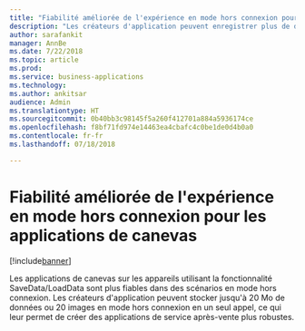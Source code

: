 ```yaml
---
title: "Fiabilité améliorée de l'expérience en mode hors connexion pour les applications de canevas"
description: "Les créateurs d'application peuvent enregistrer plus de données sur les clients mobiles pour le support hors connexion"
author: sarafankit
manager: AnnBe
ms.date: 7/22/2018
ms.topic: article
ms.prod: 
ms.service: business-applications
ms.technology: 
ms.author: ankitsar
audience: Admin
ms.translationtype: HT
ms.sourcegitcommit: 0b40bb3c98145f5a260f412701a884a5936174ce
ms.openlocfilehash: f8bf71fd974e14463ea4cbafc4c0be1de0d4b0a0
ms.contentlocale: fr-fr
ms.lasthandoff: 07/18/2018

---
```

# <a name="improved-reliability-of-offline-experience-for-canvas-apps"></a>Fiabilité améliorée de l'expérience en mode hors connexion pour les applications de canevas


[!include[banner](../../includes/banner.md)]

Les applications de canevas sur les appareils utilisant la fonctionnalité SaveData/LoadData sont plus fiables dans des scénarios en mode hors connexion. Les créateurs d'application peuvent stocker jusqu'à 20 Mo de données ou 20 images en mode hors connexion en un seul appel, ce qui leur permet de créer des applications de service après-vente plus robustes.

